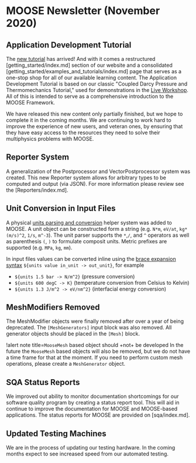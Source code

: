 # MOOSE Newsletter (November 2020)

## Application Development Tutorial

The [new tutorial](getting_started/examples_and_tutorials/tutorial01_app_development/index.md) has arrived! And with it comes a restructured [getting_started/index.md] section of our website and a consolidated [getting_started/examples_and_tutorials/index.md] page that serves as a one-stop shop for all of our available learning content. The Application Development Tutorial is based on our classic "Coupled Darcy Pressure and Thermomechanics Tutorial," used for demonstrations in the [Live Workshop](getting_started/examples_and_tutorials/index.md#workshop). All of this is intended to serve as a comprehensive introduction to the MOOSE Framework.

We have released this new content only partially finished, but we hope to complete it in the coming months. We are continuing to work hard to improve the experience of new users, and veteran ones, by ensuring that they have easy access to the resources they need to solve their multiphysics problems with MOOSE.

## Reporter System

A generalization of the Postprocessor and VectorPostprocessor system was created. This new Reporter
system allows for arbitrary types to be computed and output (via JSON). For more information please
review see the [Reporters/index.md].

## Unit Conversion in Input Files

A physical [units parsing and conversion](utils/Units.md) helper system was added to MOOSE. A unit object can be constructed form a string (e.g. `N*m`, `eV/at`, `kg*(m/s)^2`, `1/s`, `m^-3`). The unit parser supports the `*`,`/`, and `^` operators as well as parenthesis `(`, `)` to formulate composit units. Metric prefixes are supported (e.g. `MPa`, `kg`, `mm`). 

In input files values can be converted inline using the [brace expansion syntax](application_usage/input_syntax.md) `${units value in_unit -> out_unit}`, for example 

- `${units 1.5 bar -> N/m^2}` (pressure conversion)
- `${units 600 degC -> K}` (temperature conversion from Celsius to Kelvin)
- `${units 1.3 J/m^2 -> eV/nm^2}` (interfacial energy conversion)

## MeshModifiers Removed

The MeshModifier objects were finally removed after over a year of being deprecated. The
`[MeshGenerators]` input block was also removed. All generator objects should be placed in the
`[Mesh]` block.

!alert note title=`MooseMesh` based object should +not+ be developed
In the future the `MooseMesh` based objects will also be removed, but we do not have a
time frame for that at the moment. If you need to perform custom mesh operations, please create a
`MeshGenerator` object.

## SQA Status Reports

We improved out ability to monitor documentation shortcomings for our software quality program by
creating a status report tool. This will aid in continue to improve the documentation for MOOSE
and MOOSE-based applications. The status reports for MOOSE are provided on [sqa/index.md].

## Updated Testing Machines

We are in the process of updating our testing hardware. In the coming months expect to see increased
speed from our automated testing.
